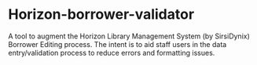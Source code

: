 # Horizon-borrower-validator
A tool to augment the Horizon Library Management System (by SirsiDynix) Borrower Editing process. The intent is to aid staff users in the data entry/validation process to reduce errors and formatting issues.
